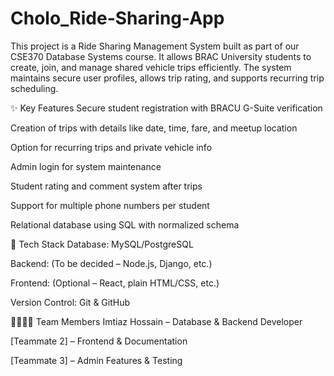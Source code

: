 # Cholo_Ride-Sharing-App
This project is a Ride Sharing Management System built as part of our CSE370 Database Systems course. It allows BRAC University students to create, join, and manage shared vehicle trips efficiently. The system maintains secure user profiles, allows trip rating, and supports recurring trip scheduling.

✨ Key Features
Secure student registration with BRACU G-Suite verification

Creation of trips with details like date, time, fare, and meetup location

Option for recurring trips and private vehicle info

Admin login for system maintenance

Student rating and comment system after trips

Support for multiple phone numbers per student

Relational database using SQL with normalized schema

🔧 Tech Stack
Database: MySQL/PostgreSQL

Backend: (To be decided – Node.js, Django, etc.)

Frontend: (Optional – React, plain HTML/CSS, etc.)

Version Control: Git & GitHub

👨‍👩‍👧‍👦 Team Members
Imtiaz Hossain – Database & Backend Developer

[Teammate 2] – Frontend & Documentation

[Teammate 3] – Admin Features & Testing
